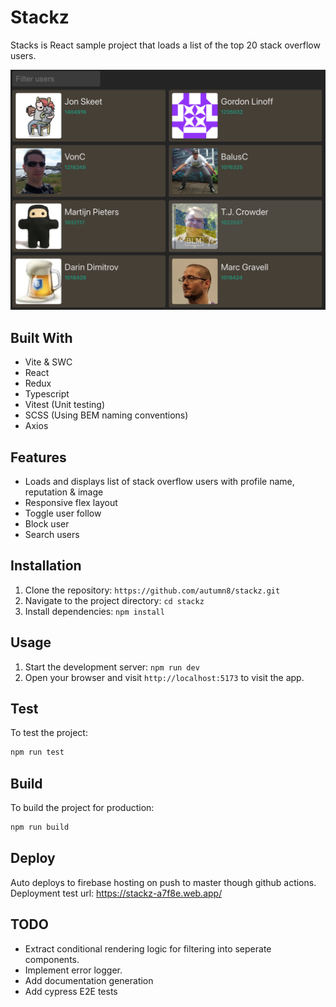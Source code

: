 # Stackz

Stacks is React sample project that loads a list of the top 20 stack overflow users.

<p align="center">
  <img src="./stackz.png" title="Stackz image">  
</p>

## Built With

- Vite & SWC
- React
- Redux
- Typescript
- Vitest (Unit testing)
- SCSS (Using BEM naming conventions)
- Axios

## Features

- Loads and displays list of stack overflow users with profile name, reputation & image
- Responsive flex layout
- Toggle user follow
- Block user
- Search users

## Installation

1. Clone the repository: `https://github.com/autumn8/stackz.git`
2. Navigate to the project directory: `cd stackz`
3. Install dependencies: `npm install`

## Usage

1. Start the development server: `npm run dev`
2. Open your browser and visit `http://localhost:5173` to visit the app.

## Test

To test the project:

```bash
npm run test
```

## Build

To build the project for production:

```bash
npm run build
```

## Deploy
Auto deploys to firebase hosting on push to master though github actions. 
Deployment test url: https://stackz-a7f8e.web.app/

## TODO

- Extract conditional rendering logic for filtering into seperate components.
- Implement error logger.
- Add documentation generation
- Add cypress E2E tests
